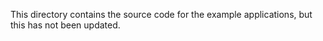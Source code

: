 
This directory contains the source code for the example applications, but this has not been updated.